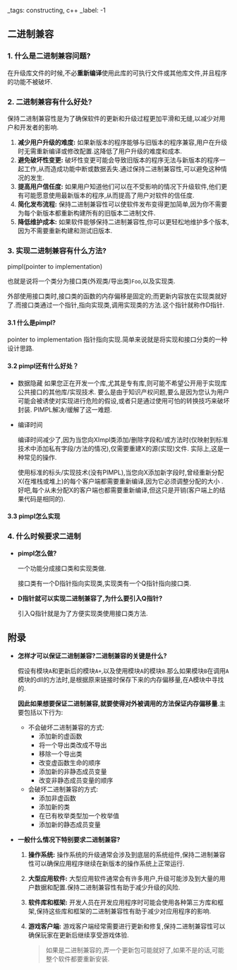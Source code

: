 _tags: constructing, c++
_label: -1

## 二进制兼容

### 1. 什么是二进制兼容问题?

在升级库文件的时候,不必**重新编译**使用此库的可执行文件或其他库文件,并且程序的功能不被破坏.

### 2. 二进制兼容有什么好处?

保持二进制兼容性是为了确保软件的更新和升级过程更加平滑和无缝,以减少对用户和开发者的影响.

1. **减少用户升级的难度:** 如果新版本的程序能够与旧版本的程序兼容,用户在升级时无需重新编译或修改配置.这降低了用户升级的难度和成本.
2. **避免破坏性变更:** 破坏性变更可能会导致旧版本的程序无法与新版本的程序一起工作,从而造成功能中断或数据丢失.通过保持二进制兼容性,可以避免这种情况的发生.
3. **提高用户信任度:** 如果用户知道他们可以在不受影响的情况下升级软件,他们更有可能愿意使用最新版本的程序,从而提高了用户对软件的信任度.
4. **简化发布流程:** 保持二进制兼容性可以使软件发布变得更加简单,因为你不需要为每个新版本都重新构建所有的旧版本二进制文件.
5. **降低维护成本:** 如果软件能够保持二进制兼容性,你可以更轻松地维护多个版本,因为不需要重新构建和测试旧版本.

### 3. 实现二进制兼容有什么方法?

pimpl(pointer to implementation)

也就是说将一个类分为接口类(外观类/导出类)`Foo`,以及实现类.

外部使用接口类时,接口类的函数的内存偏移是固定的;而更新内容放在实现类就好了.而接口类通过一个指针,指向实现类,调用实现类的方法.这个指针就称作D指针.


#### 3.1 什么是pimpl?
  pointer to implementation
  指针指向实现.简单来说就是将实现和接口分类的一种设计思路.

#### 3.2 pimpl还有什么好处？
*  数据隐藏
  如果您正在开发一个库,尤其是专有库,则可能不希望公开用于实现库公共接口的其他库/实现技术. 要么是由于知识产权问题,要么是因为您认为用户可能会被诱使对实现进行危险的假设,或者只是通过使用可怕的转换技巧来破坏封装. PIMPL解决/缓解了这一难题.

* 编译时间

  编译时间减少了,因为当您向XImpl类添加/删除字段和/或方法时(仅映射到标准技术中添加私有字段/方法的情况),仅需要重建X的源(实现)文件. 实际上,这是一种常见的操作.

  使用标准的标头/实现技术(没有PIMPL),当您向X添加新字段时,曾经重新分配X(在堆栈或堆上)的每个客户端都需要重新编译,因为它必须调整分配的大小 . 好吧,每个从未分配X的客户端也都需要重新编译,但这只是开销(客户端上的结果代码是相同的).


#### 3.3 pimpl怎么实现

### 4. 什么时候要求二进制

* **pimpl怎么做?**

  一个功能分成接口类和实现类做.

  接口类有一个D指针指向实现类,实现类有一个Q指针指向接口类.

* **D指针就可以实现二进制兼容了,为什么要引入Q指针?**

  引入Q指针就是为了方便实现类使用接口类方法.

## 附录

* **怎样才可以保证二进制兼容?二进制兼容的关键是什么?**

  假设有模块`A`和更新后的模块`A+`,以及使用模块`A`的模块`B`.那么如果模块`B`在调用`A`模块的dll的方法时,是根据原来链接时保存下来的内存偏移量,在A模块中寻找的.

  **因此如果想要保证二进制兼容,就要使得对外被调用的方法保证内存偏移量**.主要包括以下行为:

  * 不会破坏二进制兼容的方式:
    * 添加新的虚函数
    * 将一个导出类改成不导出
    * 移除一个导出类
    * 改变虚函数生命的顺序
    * 添加新的非静态成员变量
    * 改变非静态成员变量的顺序
  * 会破坏二进制兼容的方式:
    * 添加非虚函数
    * 添加新的类
    * 在已有枚举类型加一个枚举值
    * 添加新的静态成员变量



* **一般什么情况下特别要求二进制兼容?**

  1. **操作系统:** 操作系统的升级通常会涉及到底层的系统组件,保持二进制兼容性可以确保应用程序继续在新版本的操作系统上正常运行.

  2. **大型应用软件:** 大型应用软件通常会有许多用户,升级可能涉及到大量的用户数据和配置.保持二进制兼容性有助于减少升级的风险.

  3. **软件库和框架:** 开发人员在开发应用程序时可能会使用各种第三方库和框架,保持这些库和框架的二进制兼容性有助于减少对应用程序的影响.

  4. **游戏客户端:** 游戏客户端经常需要进行更新和修复,保持二进制兼容性可以确保玩家在更新后继续享受游戏体验.
     >  如果是二进制兼容的,弄一个更新包可能就好了,如果不是的话,可能整个软件都要重新安装.